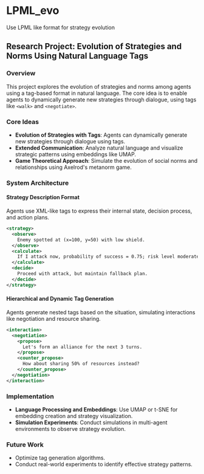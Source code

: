 # LPML_evo

Use LPML like format for strategy evolution

## Research Project: Evolution of Strategies and Norms Using Natural Language Tags

### Overview

This project explores the evolution of strategies and norms among agents using a tag-based format in natural language. The core idea is to enable agents to dynamically generate new strategies through dialogue, using tags like `<walk>` and `<negotiate>`.

### Core Ideas

- **Evolution of Strategies with Tags**: Agents can dynamically generate new strategies through dialogue using tags.
- **Extended Communication**: Analyze natural language and visualize strategic patterns using embeddings like UMAP.
- **Game Theoretical Approach**: Simulate the evolution of social norms and relationships using Axelrod's metanorm game.

### System Architecture

#### Strategy Description Format

Agents use XML-like tags to express their internal state, decision process, and action plans.

```xml
<strategy>
  <observe>
    Enemy spotted at (x=100, y=50) with low shield.
  </observe>
  <calculate>
    If I attack now, probability of success = 0.75; risk level moderate.
  </calculate>
  <decide>
    Proceed with attack, but maintain fallback plan.
  </decide>
</strategy>
```

#### Hierarchical and Dynamic Tag Generation

Agents generate nested tags based on the situation, simulating interactions like negotiation and resource sharing.

```xml
<interaction>
  <negotiation>
    <propose>
      Let's form an alliance for the next 3 turns.
    </propose>
    <counter_propose>
      How about sharing 50% of resources instead?
    </counter_propose>
  </negotiation>
</interaction>
```

### Implementation

- **Language Processing and Embeddings**: Use UMAP or t-SNE for embedding creation and strategy visualization.
- **Simulation Experiments**: Conduct simulations in multi-agent environments to observe strategy evolution.

### Future Work

- Optimize tag generation algorithms.
- Conduct real-world experiments to identify effective strategy patterns.

